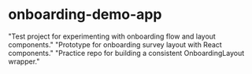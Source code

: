 # onboarding-demo-app
"Test project for experimenting with onboarding flow and layout components."  "Prototype for onboarding survey layout with React components."  "Practice repo for building a consistent OnboardingLayout wrapper."

